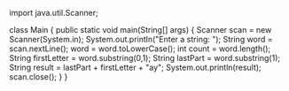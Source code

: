 import java.util.Scanner;

class Main {
  public static void main(String[] args) {
    Scanner scan = new Scanner(System.in);
    System.out.println("Enter a string: ");
    String word = scan.nextLine();
    word = word.toLowerCase();
    int count = word.length();
    String firstLetter = word.substring(0,1);
    String lastPart = word.substring(1);
    String result = lastPart + firstLetter + "ay";
    System.out.println(result);
    scan.close();
  }
}
